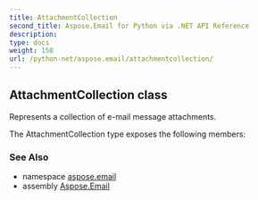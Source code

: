```yaml
---
title: AttachmentCollection
second_title: Aspose.Email for Python via .NET API Reference
description: 
type: docs
weight: 150
url: /python-net/aspose.email/attachmentcollection/
---
```


## AttachmentCollection class

Represents a collection of e-mail message attachments.

The AttachmentCollection type exposes the following members:

### See Also

* namespace [aspose.email](/email/python-net/aspose.email/)
* assembly [Aspose.Email](/email/python-net/)

